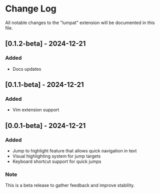 # Change Log

All notable changes to the "lumpat" extension will be documented in this file.

## [0.1.2-beta] - 2024-12-21
### Added
- Docs updates

## [0.1.1-beta] - 2024-12-21
### Added
- Vim extension support 

## [0.0.1-beta] - 2024-12-21

### Added
- Jump to highlight feature that allows quick navigation in text
- Visual highlighting system for jump targets
- Keyboard shortcut support for quick jumps

### Note
This is a beta release to gather feedback and improve stability.
